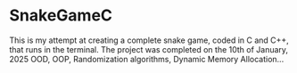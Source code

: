 # SnakeGameC
This is my attempt at creating a complete snake game, coded in C and C++, that runs in the terminal.
The project was completed on the 10th of January, 2025
OOD, OOP, Randomization algorithms, Dynamic Memory Allocation...
